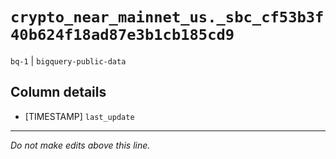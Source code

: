 # `crypto_near_mainnet_us._sbc_cf53b3f40b624f18ad87e3b1cb185cd9`
`bq-1` | `bigquery-public-data`

## Column details
* [TIMESTAMP] `last_update`

-------------------------------------------------------------------------------
*Do not make edits above this line.*
